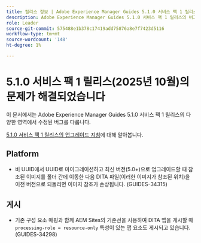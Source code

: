 ```yaml
---
title: 릴리스 정보 | Adobe Experience Manager Guides 5.1.0 서비스 팩 1 릴리스의 문제가 해결되었습니다
description: Adobe Experience Manager Guides 5.1.0 서비스 팩 1 릴리스의 버그 수정에 대해 알아봅니다
role: Leader
source-git-commit: 575488e1b378c17419add75876a8e7f7423d5116
workflow-type: tm+mt
source-wordcount: '148'
ht-degree: 1%

---
```


# 5.1.0 서비스 팩 1 릴리스(2025년 10월)의 문제가 해결되었습니다


이 문서에서는 Adobe Experience Manager Guides 5.1.0 서비스 팩 1 릴리스의 다양한 영역에서 수정된 버그를 다룹니다.

[5.1.0 서비스 팩 1 릴리스의 업그레이드 지침](upgrade-instructions-5-1-0-sp1.md)에 대해 알아봅니다.


## Platform

- 비 UUID에서 UUID로 마이그레이션하고 최신 버전(5.0+)으로 업그레이드할 때 참조된 이미지를 폴더 간에 이동한 다음 DITA 파일(이러한 이미지가 참조된 위치)을 이전 버전으로 되돌리면 이미지 참조가 손상됩니다. (GUIDES-34315)

## 게시

- 기존 구성 요소 매핑과 함께 AEM Sites의 기준선을 사용하여 DITA 맵을 게시할 때 `processing-role = resource-only` 특성이 있는 맵 요소도 게시되고 있습니다. (GUIDES-34298)
